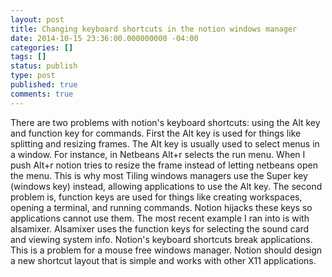 ```yaml
---
layout: post
title: Changing keyboard shortcuts in the notion windows manager
date: 2014-10-15 23:36:00.000000000 -04:00
categories: []
tags: []
status: publish
type: post
published: true
comments: true
---
```

There are two problems with notion's keyboard shortcuts: using the Alt key and function key for commands.  First the
Alt key is used for things like splitting and resizing frames. The Alt key is usually used to select menus in a window.
For instance, in Netbeans Alt+r selects the run menu. When I push Alt+r notion tries to resize the frame instead of
letting netbeans open the menu. This is why most Tiling windows managers use the Super key (windows key) instead,
allowing applications to use the Alt key.  The second problem is, function keys are used for things like creating
workspaces, opening a terminal, and running commands. Notion hijacks these keys so applications cannot use them. The
most recent example I ran into is with alsamixer. Alsamixer uses the function keys for selecting the sound card and
viewing system info.  Notion's keyboard shortcuts break applications. This is a problem for a mouse free windows
manager. Notion should design a new shortcut layout that is simple and works with other X11 applications.
